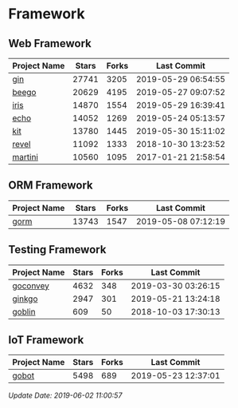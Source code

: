 # Framework

## Web Framework

| Project Name | Stars | Forks | Last Commit |
| ------------ | ----- | ----- | ----------- |
| [gin](https://github.com/gin-gonic/gin) | 27741 | 3205 | 2019-05-29 06:54:55 |
| [beego](https://github.com/astaxie/beego) | 20629 | 4195 | 2019-05-27 09:07:52 |
| [iris](https://github.com/kataras/iris) | 14870 | 1554 | 2019-05-29 16:39:41 |
| [echo](https://github.com/labstack/echo) | 14052 | 1269 | 2019-05-24 05:13:57 |
| [kit](https://github.com/go-kit/kit) | 13780 | 1445 | 2019-05-30 15:11:02 |
| [revel](https://github.com/revel/revel) | 11092 | 1333 | 2018-10-30 13:23:52 |
| [martini](https://github.com/go-martini/martini) | 10560 | 1095 | 2017-01-21 21:58:54 |

## ORM Framework

| Project Name | Stars | Forks | Last Commit |
| ------------ | ----- | ----- | ----------- |
| [gorm](https://github.com/jinzhu/gorm) | 13743 | 1547 | 2019-05-08 07:12:19 |

## Testing Framework

| Project Name | Stars | Forks | Last Commit |
| ------------ | ----- | ----- | ----------- |
| [goconvey](https://github.com/smartystreets/goconvey) | 4632 | 348 | 2019-03-30 03:26:15 |
| [ginkgo](https://github.com/onsi/ginkgo) | 2947 | 301 | 2019-05-21 13:24:18 |
| [goblin](https://github.com/franela/goblin) | 609 | 50 | 2018-10-03 17:30:13 |

## IoT Framework

| Project Name | Stars | Forks | Last Commit |
| ------------ | ----- | ----- | ----------- |
| [gobot](https://github.com/hybridgroup/gobot) | 5498 | 689 | 2019-05-23 12:37:01 |

*Update Date: 2019-06-02 11:00:57*
